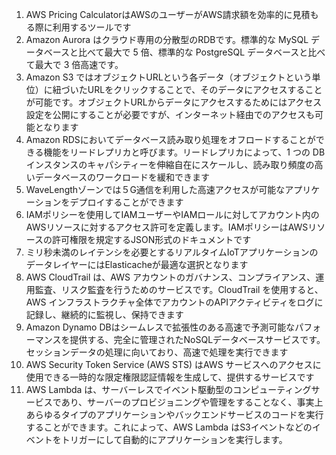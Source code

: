 1. AWS Pricing CalculatorはAWSのユーザーがAWS請求額を効率的に見積もる際に利用するツールです
2. Amazon Aurora はクラウド専用の分散型のRDBです。標準的な MySQL データベースと比べて最大で 5 倍、標準的な PostgreSQL データベースと比べて最大で 3 倍高速です。
3. Amazon S3 ではオブジェクトURLという各データ（オブジェクトという単位）に紐づいたURLをクリックすることで、そのデータにアクセスすることが可能です。オブジェクトURLからデータにアクセスするためにはアクセス設定を公開にすることが必要ですが、インターネット経由でのアクセスも可能となります
4.  Amazon RDSにおいてデータベース読み取り処理をオフロードすることができる機能をリードレプリカと呼びます。リードレプリカによって、1 つの DB インスタンスのキャパシティーを伸縮自在にスケールし、読み取り頻度の高いデータベースのワークロードを緩和できます
5.  WaveLengthゾーンでは５G通信を利用した高速アクセスが可能なアプリケーションをデプロイすることができます
6.  IAMポリシーを使用してIAMユーザーやIAMロールに対してアカウント内のAWSリソースに対するアクセス許可を定義します。IAMポリシーはAWSリソースの許可権限を規定するJSON形式のドキュメントです
7.  ミリ秒未満のレイテンシを必要とするリアルタイムIoTアプリケーションのデータレイヤーにはElasticacheが最適な選択となります
8.  AWS CloudTrail は、AWS アカウントのガバナンス、コンプライアンス、運用監査、リスク監査を行うためのサービスです。CloudTrail を使用すると、AWS インフラストラクチャ全体でアカウントのAPIアクティビティをログに記録し、継続的に監視し、保持できます
9.  Amazon Dynamo DBはシームレスで拡張性のある高速で予測可能なパフォーマンスを提供する、完全に管理されたNoSQLデータベースサービスです。セッションデータの処理に向いており、高速で処理を実行できます
10.  AWS Security Token Service (AWS STS) はAWS サービスへのアクセスに使用できる一時的な限定権限認証情報を生成して、提供するサービスです
11.  AWS Lambda は、サーバーレスでイベント駆動型のコンピューティングサービスであり、サーバーのプロビジョニングや管理をすることなく、事実上あらゆるタイプのアプリケーションやバックエンドサービスのコードを実行することができます。これによって、AWS Lambda はS3イベントなどのイベントをトリガーにして自動的にアプリケーションを実行します。
